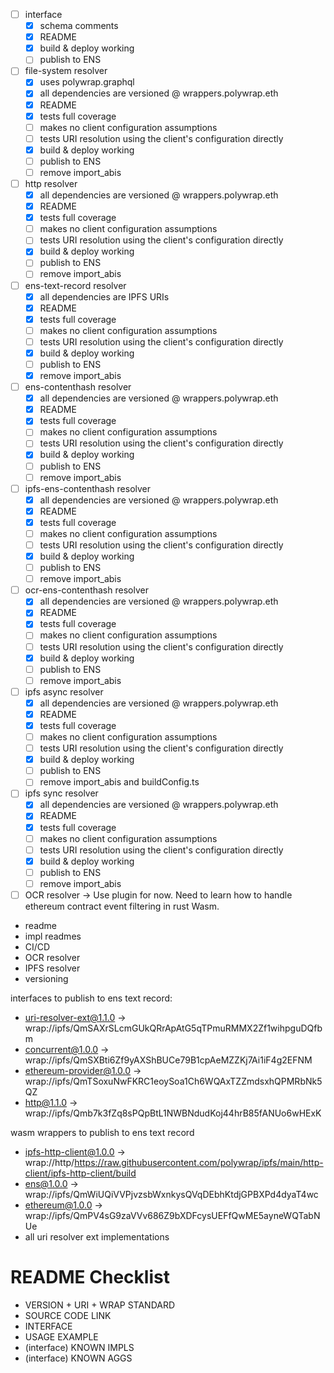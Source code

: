 - [ ] interface
  - [x] schema comments
  - [x] README
  - [x] build & deploy working
  - [ ] publish to ENS

- [ ] file-system resolver
  - [x] uses polywrap.graphql
  - [x] all dependencies are versioned @ wrappers.polywrap.eth
  - [x] README
  - [x] tests full coverage
  - [ ] makes no client configuration assumptions
  - [ ] tests URI resolution using the client's configuration directly
  - [x] build & deploy working
  - [ ] publish to ENS
  - [ ] remove import_abis

- [ ] http resolver
  - [x] all dependencies are versioned @ wrappers.polywrap.eth
  - [x] README
  - [x] tests full coverage
  - [ ] makes no client configuration assumptions
  - [ ] tests URI resolution using the client's configuration directly
  - [x] build & deploy working
  - [ ] publish to ENS
  - [ ] remove import_abis

- [ ] ens-text-record resolver
  - [x] all dependencies are IPFS URIs
  - [x] README
  - [x] tests full coverage
  - [ ] makes no client configuration assumptions
  - [ ] tests URI resolution using the client's configuration directly
  - [x] build & deploy working
  - [ ] publish to ENS
  - [x] remove import_abis

- [ ] ens-contenthash resolver
  - [x] all dependencies are versioned @ wrappers.polywrap.eth
  - [x] README
  - [x] tests full coverage
  - [ ] makes no client configuration assumptions
  - [ ] tests URI resolution using the client's configuration directly
  - [x] build & deploy working
  - [ ] publish to ENS
  - [ ] remove import_abis

- [ ] ipfs-ens-contenthash resolver
  - [x] all dependencies are versioned @ wrappers.polywrap.eth
  - [x] README
  - [x] tests full coverage
  - [ ] makes no client configuration assumptions
  - [ ] tests URI resolution using the client's configuration directly
  - [x] build & deploy working
  - [ ] publish to ENS
  - [ ] remove import_abis

- [ ] ocr-ens-contenthash resolver
  - [x] all dependencies are versioned @ wrappers.polywrap.eth
  - [x] README
  - [x] tests full coverage
  - [ ] makes no client configuration assumptions
  - [ ] tests URI resolution using the client's configuration directly
  - [x] build & deploy working
  - [ ] publish to ENS
  - [ ] remove import_abis

- [ ] ipfs async resolver
  - [x] all dependencies are versioned @ wrappers.polywrap.eth
  - [x] README
  - [x] tests full coverage
  - [ ] makes no client configuration assumptions
  - [ ] tests URI resolution using the client's configuration directly
  - [x] build & deploy working
  - [ ] publish to ENS
  - [ ] remove import_abis and buildConfig.ts

- [ ] ipfs sync resolver
  - [x] all dependencies are versioned @ wrappers.polywrap.eth
  - [x] README
  - [x] tests full coverage
  - [ ] makes no client configuration assumptions
  - [ ] tests URI resolution using the client's configuration directly
  - [x] build & deploy working
  - [ ] publish to ENS
  - [ ] remove import_abis

- [ ] OCR resolver -> Use plugin for now. Need to learn how to handle ethereum contract event filtering in rust Wasm.

- readme
- impl readmes
- CI/CD
- OCR resolver
- IPFS resolver
- versioning

interfaces to publish to ens text record:
  - uri-resolver-ext@1.1.0 -> wrap://ipfs/QmSAXrSLcmGUkQRrApAtG5qTPmuRMMX2Zf1wihpguDQfbm
  - concurrent@1.0.0 -> wrap://ipfs/QmSXBti6Zf9yAXShBUCe79B1cpAeMZZKj7Ai1iF4g2EFNM
  - ethereum-provider@1.0.0 -> wrap://ipfs/QmTSoxuNwFKRC1eoySoa1Ch6WQAxTZZmdsxhQPMRbNk5QZ
  - http@1.1.0 -> wrap://ipfs/Qmb7k3fZq8sPQpBtL1NWBNdudKoj44hrB85fANUo6wHExK

wasm wrappers to publish to ens text record
  - ipfs-http-client@1.0.0 -> wrap://http/https://raw.githubusercontent.com/polywrap/ipfs/main/http-client/ipfs-http-client/build
  - ens@1.0.0 -> wrap://ipfs/QmWiUQiVVPjvzsbWxnkysQVqDEbhKtdjGPBXPd4dyaT4wc
  - ethereum@1.0.0 -> wrap://ipfs/QmPV4sG9zaVVv686Z9bXDFcysUEFfQwME5ayneWQTabNUe
  - all uri resolver ext implementations

# README Checklist
- VERSION + URI + WRAP STANDARD
- SOURCE CODE LINK
- INTERFACE
- USAGE EXAMPLE
- (interface) KNOWN IMPLS
- (interface) KNOWN AGGS
